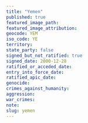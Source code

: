 ```yaml
---
title: "Yemen"
published: true
featured_image_path:
featured_image_attribution:
geocode: YEM
iso_code: YE
territory:
state_party: false
signed_but_not_ratified: true
signed_date: 2000-12-28
ratified_or_acceded_date:
entry_into_force_date:
ratified_apic_date:
genocide:
crimes_against_humanity:
aggression:
war_crimes:
note:
slug: yemen
---
```

